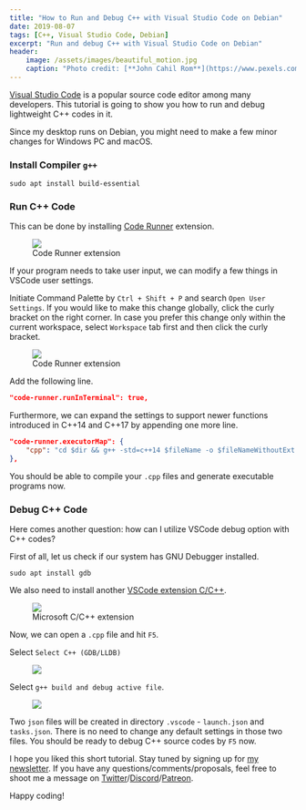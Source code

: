 ```yaml
---
title: "How to Run and Debug C++ with Visual Studio Code on Debian"
date: 2019-08-07
tags: [C++, Visual Studio Code, Debian]
excerpt: "Run and debug C++ with Visual Studio Code on Debian"
header:
    image: /assets/images/beautiful_motion.jpg
    caption: "Photo credit: [**John Cahil Rom**](https://www.pexels.com/@cahilrom)"
---
```


[Visual Studio Code](https://code.visualstudio.com/) is a popular source code editor among many developers. This tutorial is going to show you how to run and debug lightweight C++ codes in it. 

Since my desktop runs on Debian, you might need to make a few minor changes for Windows PC and macOS. 

### Install Compiler ```g++```

```
sudo apt install build-essential
```

### Run C++ Code
This can be done by installing [Code Runner](https://marketplace.visualstudio.com/items?itemName=formulahendry.code-runner) extension.

<figure>
    <a href="{{ site.url }}{{ site.baseurl }}/assets/images/code_runner.png">
        <img src="{{ site.url }}{{ site.baseurl }}/assets/images/code_runner.png">
    </a>
    <figcaption>Code Runner extension</figcaption>
</figure>

If your program needs to take user input, we can modify a few things in VSCode user settings.  

Initiate Command Palette by ```Ctrl + Shift + P``` and search ```Open User Settings```. If you would like to make this change globally, click the curly bracket on the right corner. In case you prefer this change only within the current workspace, select ```Workspace``` tab first and then click the curly bracket.

<figure>
    <a href="{{ site.url }}{{ site.baseurl }}/assets/images/vscode_user_settings.png">
        <img src="{{ site.url }}{{ site.baseurl }}/assets/images/vscode_user_settings.png">
    </a>
    <figcaption>Code Runner extension</figcaption>
</figure>

Add the following line.

```json
"code-runner.runInTerminal": true,
```

Furthermore, we can expand the settings to support newer functions introduced in C++14 and C++17 by appending one more line.

```json
"code-runner.executorMap": {
    "cpp": "cd $dir && g++ -std=c++14 $fileName -o $fileNameWithoutExt && $dir$fileNameWithoutExt"
},
```

You should be able to compile your ```.cpp``` files and generate executable programs now. 

### Debug C++ Code

Here comes another question: how can I utilize VSCode debug option with C++ codes?

First of all, let us check if our system has GNU Debugger installed.

```
sudo apt install gdb
```

We also need to install another [VSCode extension C/C++](https://marketplace.visualstudio.com/items?itemName=ms-vscode.cpptools).

<figure>
    <a href="{{ site.url }}{{ site.baseurl }}/assets/images/microsoft_c_cplusplus_extension.png">
        <img src="{{ site.url }}{{ site.baseurl }}/assets/images/microsoft_c_cplusplus_extension.png">
    </a>
    <figcaption>Microsoft C/C++ extension</figcaption>
</figure>

Now, we can open a ```.cpp``` file and hit ```F5```.

Select ```Select C++ (GDB/LLDB)```

<figure>
    <a href="{{ site.url }}{{ site.baseurl }}/assets/images/vscode_cpp_debug_1.png">
        <img src="{{ site.url }}{{ site.baseurl }}/assets/images/vscode_cpp_debug_1.png">
    </a>    
</figure>

Select ```g++ build and debug active file```.

<figure>
    <a href="{{ site.url }}{{ site.baseurl }}/assets/images/vscode_cpp_debug_2.png">
        <img src="{{ site.url }}{{ site.baseurl }}/assets/images/vscode_cpp_debug_2.png">
    </a>    
</figure>

Two ```json``` files will be created in directory ```.vscode``` - ```launch.json``` and ```tasks.json```. There is no need to change any default settings in those two files. You should be ready to debug C++ source codes by ```F5``` now.

I hope you liked this short tutorial. Stay tuned by signing up for [my newsletter](http://eepurl.com/gxmy39). If you have any questions/comments/proposals, feel free to shoot me a message on [Twitter](https://twitter.com/0xboz)/[Discord](https://discord.gg/jchMcc2)/[Patreon](https://www.patreon.com/0xboz). 

Happy coding!